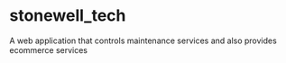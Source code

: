 # stonewell_tech
A web application that controls maintenance services and also provides ecommerce services
